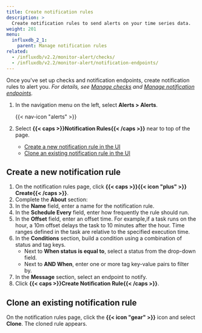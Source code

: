 ```yaml
---
title: Create notification rules
description: >
  Create notification rules to send alerts on your time series data.
weight: 201
menu:
  influxdb_2_1:
    parent: Manage notification rules
related:
  - /influxdb/v2.2/monitor-alert/checks/
  - /influxdb/v2.2/monitor-alert/notification-endpoints/
---
```


Once you've set up checks and notification endpoints, create notification rules to alert you.
_For details, see [Manage checks](/influxdb/v2.2/monitor-alert/checks/) and
[Manage notification endpoints](/influxdb/v2.2/monitor-alert/notification-endpoints/)._


1. In the navigation menu on the left, select **Alerts > Alerts**.

    {{< nav-icon "alerts" >}}

2. Select **{{< caps >}}Notification Rules{{< /caps >}}** near to top of the page.

    - [Create a new notification rule in the UI](#create-a-new-notification-rule-in-the-ui)
    - [Clone an existing notification rule in the UI](#clone-an-existing-notification-rule-in-the-ui)

## Create a new notification rule

1. On the notification rules page, click **{{< caps >}}{{< icon "plus" >}} Create{{< /caps >}}**.
2. Complete the **About** section:
  1. In the **Name** field, enter a name for the notification rule.
  2. In the **Schedule Every** field, enter how frequently the rule should run.
  3. In the **Offset** field, enter an offset time. For example,if a task runs on the hour, a 10m offset delays the task to 10 minutes after the hour. Time ranges defined in the task are relative to the specified execution time.
3. In the **Conditions** section, build a condition using a combination of status and tag keys.
    - Next to **When status is equal to**, select a status from the drop-down field.
    - Next to **AND When**, enter one or more tag key-value pairs to filter by.
4. In the **Message** section, select an endpoint to notify.
5. Click **{{< caps >}}Create Notification Rule{{< /caps >}}**.

## Clone an existing notification rule

On the notification rules page, click the **{{< icon "gear" >}}** icon and select **Clone**.
The cloned rule appears.
